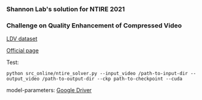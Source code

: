 ### Shannon Lab's solution for NTIRE 2021 ###
### Challenge on Quality Enhancement of Compressed Video ###
 
[LDV dataset](https://arxiv.org/abs/2104.10782)

[Official page](https://github.com/RenYang-home/NTIRE21_VEnh)

Test:

```
python src_online/ntire_solver.py --input_video /path-to-input-dir --output_video /path-to-output-dir --ckp path-to-checkpoint --cuda
```

model-parameters:
[Google Driver](https://drive.google.com/file/d/13Nyon88e8-UUlytLsi4f5X9SIi4MZszT/view?usp=sharing)
